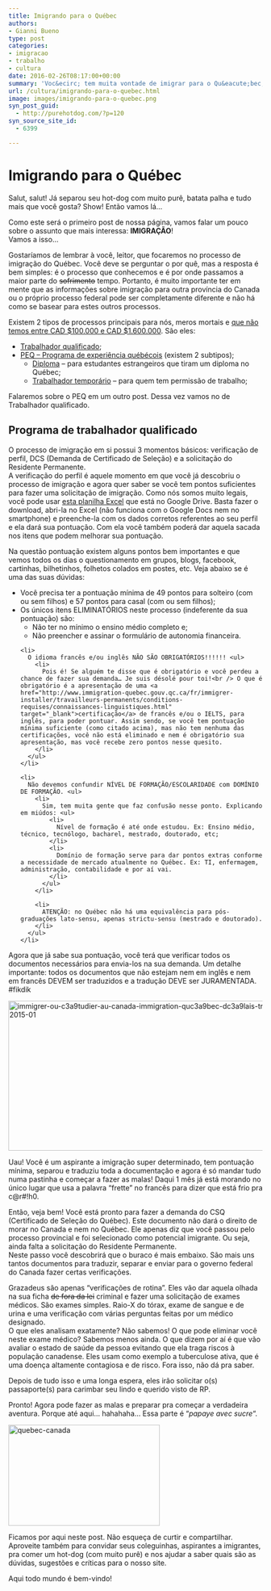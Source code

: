 ```yaml
---
title: Imigrando para o Québec
authors:
- Gianni Bueno
type: post
categories:
- imigracao
- trabalho
- cultura
date: 2016-02-26T08:17:00+00:00
summary: 'Voc&ecirc; tem muita vontade de imigrar para o Qu&eacute;bec, mas ainda n&atilde;o sabe como? Este post &eacute; pra voc&ecirc;!<img alt="" border="0" src="https://pixel.wp.com/b.gif?host=purehotdog.com&amp;blog=107441638&amp;post=120&amp;subd=purehotdogdotcom&amp;ref=&amp;feed=1" width="1" height="1">'
url: /cultura/imigrando-para-o-quebec.html
image: images/imigrando-para-o-quebec.png
syn_post_guid:
  - http://purehotdog.com/?p=120
syn_source_site_id:
  - 6399

---
```

<div>
  <h1>
    Imigrando para o Québec
  </h1>

  <p>
    Salut, salut! Já separou seu hot-dog com muito purê, batata palha e tudo mais que você gosta? Show! Então vamos lá…
  </p>

  <p>
    Como este será o primeiro post de nossa página, vamos falar um pouco sobre o assunto que mais interessa: <strong>IMIGRAÇÃO</strong>!<br /> Vamos a isso…
  </p>

  <p>
    Gostaríamos de lembrar à você, leitor, que focaremos no processo de imigração do Québec. Você deve se perguntar o por quê, mas a resposta é bem simples: é o processo que conhecemos e é por onde passamos a maior parte do <del>sofrimento</del> tempo. Portanto, é muito importante ter em mente que as informações sobre imigração para outra província do Canada ou o próprio processo federal pode ser completamente diferente e não há como se basear para estes outros processos.
  </p>

  <p>
    Existem 2 tipos de processos principais para nós, meros mortais e <a href="http://www.immigration-quebec.gouv.qc.ca/fr/immigrer-installer/gens-affaires/demande-immigration/trois-programmes/index.html" target="_blank">que não temos entre CAD $100.000 e CAD $1.600.000</a>. São eles:
  </p>

  <ul>
    <li>
      <a href="http://www.immigration-quebec.gouv.qc.ca/fr/immigrer-installer/travailleurs-permanents/index.html" target="_blank">Trabalhador qualificado</a>;
    </li>
    <li>
      <a href="http://www.immigration-quebec.gouv.qc.ca/fr/informations/peq/index.html" target="_blank">PEQ – Programa de experiência québécois</a> (existem 2 subtipos); <ul>
        <li>
          <a href="http://www.immigration-quebec.gouv.qc.ca/fr/immigrer-installer/etudiants/demeurer-quebec/demande-csq/etudiants-peq/index.html" target="_blank">Diploma</a> – para estudantes estrangeiros que tiram um diploma no Québec;
        </li>
        <li>
          <a href="http://www.immigration-quebec.gouv.qc.ca/fr/immigrer-installer/travailleurs-temporaires/demeurer-quebec/demande-csq/travailleurs-peq/index.html" target="_blank">Trabalhador temporário</a> – para quem tem permissão de trabalho;
        </li>
      </ul>
    </li>
  </ul>

  <p>
    Falaremos sobre o PEQ em um outro post. Dessa vez vamos no de Trabalhador qualificado.
  </p>

  <h2>
    Programa de trabalhador qualificado
  </h2>

  <p>
    O processo de imigração em si possui 3 momentos básicos: verificação de perfil, DCS (Demanda de Certificado de Seleção) e a solicitação do Residente Permanente.<br /> A verificação do perfil é aquele momento em que você já descobriu o processo de imigração e agora quer saber se você tem pontos suficientes para fazer uma solicitação de imigração. Como nós somos muito legais, você pode usar <a href="https://drive.google.com/file/d/0B1632tiITqdkZ2JBSlo0R2hjeVE/view?usp=sharing" target="_blank">esta planilha Excel</a> que está no Google Drive. Basta fazer o download, abri-la no Excel (não funciona com o Google Docs nem no smartphone) e preenche-la com os dados corretos referentes ao seu perfil e ela dará sua pontuação. Com ela você também poderá dar aquela sacada nos itens que podem melhorar sua pontuação.
  </p>

  <p>
    Na questão pontuação existem alguns pontos bem importantes e que vemos todos os dias o questionamento em grupos, blogs, facebook, cartinhas, bilhetinhos, folhetos colados em postes, etc. Veja abaixo se é uma das suas dúvidas:
  </p>

  <ul>
    <li>
      Você precisa ter a pontuação mínima de 49 pontos para solteiro (com ou sem filhos) e 57 pontos para casal (com ou sem filhos);
    </li>
    <li>
      Os únicos itens ELIMINATÓRIOS neste processo (indeferente da sua pontuação) são: <ul>
        <li>
          Não ter no mínimo o ensino médio completo e;
        </li>
        <li>
          Não preencher e assinar o formulário de autonomia financeira.
        </li>
      </ul>
    </li>

    <li>
      O idioma francês e/ou inglês NÃO SÃO OBRIGATÓRIOS!!!!!! <ul>
        <li>
          Pois é! Se alguém te disse que é obrigatório e você perdeu a chance de fazer sua demanda… Je suis désolé pour toi!<br /> O que é obrigatório é a apresentação de uma <a href="http://www.immigration-quebec.gouv.qc.ca/fr/immigrer-installer/travailleurs-permanents/conditions-requises/connaissances-linguistiques.html" target="_blank">certificação</a> de francês e/ou o IELTS, para inglês, para poder pontuar. Assim sendo, se você tem pontuação mínima suficiente (como citado acima), mas não tem nenhuma das certificações, você não está eliminado e nem é obrigatório sua apresentação, mas você recebe zero pontos nesse quesito.
        </li>
      </ul>
    </li>

    <li>
      Não devemos confundir NÍVEL DE FORMAÇÃO/ESCOLARIDADE com DOMÍNIO DE FORMAÇÃO. <ul>
        <li>
          Sim, tem muita gente que faz confusão nesse ponto. Explicando em miúdos: <ul>
            <li>
              Nível de formação é até onde estudou. Ex: Ensino médio, técnico, tecnólogo, bacharel, mestrado, doutorado, etc;
            </li>
            <li>
              Domínio de formação serve para dar pontos extras conforme a necessidade de mercado atualmente no Québec. Ex: TI, enfermagem, administração, contabilidade e por aí vai.
            </li>
          </ul>
        </li>

        <li>
          ATENÇÃO: no Québec não há uma equivalência para pós-graduações lato-sensu, apenas strictu-sensu (mestrado e doutorado).
        </li>
      </ul>
    </li>
  </ul>

  <p>
    Agora que já sabe sua pontuação, você terá que verificar todos os documentos necessários para envia-los na sua demanda. Um detalhe importante: todos os documentos que não estejam nem em inglês e nem em francês DEVEM ser traduzidos e a tradução DEVE ser JURAMENTADA. #fikdik
  </p>

  <p>
    <img class="img-responsive alignnone" src="https://purehotdogdotcom.files.wordpress.com/2016/02/immigrer-ou-c3a9tudier-au-canada-immigration-quc3a9bec-dc3a9lais-traitement-dossiers-e28093-aoc3bbt-2015-01.jpg?w=760" alt="immigrer-ou-c3a9tudier-au-canada-immigration-quc3a9bec-dc3a9lais-traitement-dossiers-e28093-aoc3bbt-2015-01" width="760" height="297" />
  </p>

  <p>
    Uau! Você é um aspirante a imigração super determinado, tem pontuação mínima, separou e traduziu toda a documentação e agora é só mandar tudo numa pastinha e começar a fazer as malas! Daqui 1 mês já está morando no único lugar que usa a palavra “frette” no francês para dizer que está frio pra c@r#!h0.
  </p>

  <p>
    Então, veja bem! Você está pronto para fazer a demanda do CSQ (Certificado de Seleção do Québec). Este documento não dará o direito de morar no Canada e nem no Québec. Ele apenas diz que você passou pelo processo provincial e foi selecionado como potencial imigrante. Ou seja, ainda falta a solicitação do Residente Permanente.<br /> Neste passo você descobrirá que o buraco é mais embaixo. São mais uns tantos documentos para traduzir, separar e enviar para o governo federal do Canada fazer certas verificações.
  </p>

  <p>
    Grazadeus são apenas “verificações de rotina”. Eles vão dar aquela olhada na sua ficha <del>de fora da lei</del> criminal e fazer uma solicitação de exames médicos. São exames simples. Raio-X do tórax, exame de sangue e de urina e uma verificação com várias perguntas feitas por um médico designado.<br /> O que eles analisam exatamente? Não sabemos! O que pode eliminar você neste exame médico? Sabemos menos ainda. O que dizem por aí é que vão avaliar o estado de saúde da pessoa evitando que ela traga riscos à população canadense. Eles usam como exemplo a tuberculose ativa, que é uma doença altamente contagiosa e de risco. Fora isso, não dá pra saber.
  </p>

  <p>
    Depois de tudo isso e uma longa espera, eles irão solicitar o(s) passaporte(s) para carimbar seu lindo e querido visto de RP.
  </p>

  <p>
    Pronto! Agora pode fazer as malas e preparar pra começar a verdadeira aventura. Porque até aqui… hahahaha… Essa parte é “<em>papaye avec sucre</em>“.
  </p>

  <p>
    <img class="pull-left alignnone" src="https://purehotdogdotcom.files.wordpress.com/2016/02/quebec-canada.jpg?w=300&h=200" alt="quebec-canada" width="300" height="200" />
  </p>

  <p>
    Ficamos por aqui neste post. Não esqueça de curtir e compartilhar. Aproveite também para convidar seus coleguinhas, aspirantes a imigrantes, pra comer um hot-dog (com muito purê) e nos ajudar a saber quais são as dúvidas, sugestões e críticas para o nosso site.
  </p>

  <p>
    Aqui todo mundo é bem-vindo!
  </p>
</div>